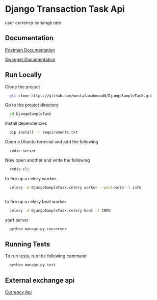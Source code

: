 
# Django Transaction Task Api

user currency echange rate



## Documentation

[Postman Documentation](https://documenter.getpostman.com/view/19588926/2s9YXb8Qw9)

[Swagger Documentation](http://localhost:8000/api/v1/swagger/schema)


## Run Locally

Clone the project

```bash
  git clone https://github.com/mostafamahmoud8/DjangoSampleTask.git
```

Go to the project directory

```bash
  cd DjangoSampleTask
```

Install dependencies

```bash
  pip install -r requirements.txt
```

Open a Ubuntu terminal and add the following

```bash
  redis-server
```

Now open another and write the following

```bash
  redis-cli
```

to fire up a celery worker

```bash
  celery -A DjangoSampleTask.celery worker --pool=solo -l info
 
```

to fire up a celery beat worker

```bash
  celery -A DjangoSampleTask.celery beat -l INFO
```

start server

```bash
  python manage.py runserver
```

## Running Tests

To run tests, run the following command

```bash
  python manage.py test
```


## External exchange api

[Currency Api](https://currencyapi.com/)